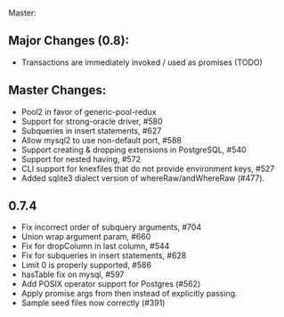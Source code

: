 Master:

## Major Changes (0.8):

- Transactions are immediately invoked / used as promises (TODO)

## Master Changes:

- Pool2 in favor of generic-pool-redux
- Support for strong-oracle driver, #580
- Subqueries in insert statements, #627
- Allow mysql2 to use non-default port, #588
- Support creating & dropping extensions in PostgreSQL, #540
- Support for nested having, #572
- CLI support for knexfiles that do not provide environment keys, #527
- Added sqlite3 dialect version of whereRaw/andWhereRaw (#477).


## 0.7.4

- Fix incorrect order of subquery arguments, #704
- Union wrap argument param, #660
- Fix for dropColumn in last column, #544
- Fix for subqueries in insert statements, #628
- Limit 0 is properly supported, #586
- hasTable fix on mysql, #597
- Add POSIX operator support for Postgres (#562)
- Apply promise args from then instead of explicitly passing.
- Sample seed files now correctly (#391)